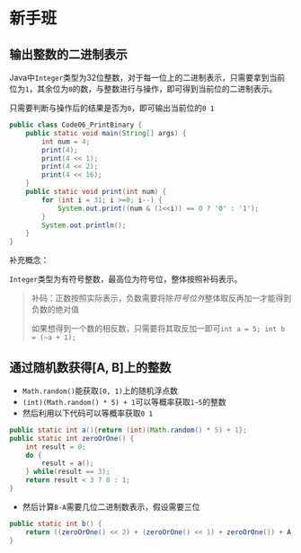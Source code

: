 # 新手班

## 输出整数的二进制表示

Java中`Integer`类型为32位整数，对于每一位上的二进制表示，只需要拿到当前位为`1`，其余位为`0`的数，与整数进行与操作，即可得到当前位的二进制表示。

只需要判断与操作后的结果是否为`0`，即可输出当前位的`0 1`

```java
public class Code06_PrintBinary {
    public static void main(String[] args) {
        int num = 4;
        print(4);
        print(4 << 1);
        print(4 << 2);
        print(4 << 16);
    }
    public static void print(int num) {
        for (int i = 31; i >=0; i--) {
            System.out.print((num & (1<<i)) == 0 ? '0' : '1');
        }
        System.out.println();
    }
}
```

补充概念：

`Integer`类型为有符号整数，最高位为符号位，整体按照补码表示。

> 补码：正数按照实际表示，负数需要将除*符号位外*整体取反再加一才能得到负数的绝对值
>
> 如果想得到一个数的相反数，只需要将其取反加一即可`int a = 5; int b = (~a + 1);`



## 通过随机数获得[A, B]上的整数

- `Math.random()`能获取`[0, 1)`上的随机浮点数
- `(int)(Math.random() * 5) + 1`可以等概率获取`1~5`的整数
- 然后利用以下代码可以等概率获取`0 1`

```java
public static int a(){return (int)(Math.random() * 5) + 1};
public static int zeroOrOne() {
	int result = 0;
    do {
        result = a();
    } while(result == 3);
    return result < 3 ? 0 : 1;
}
```

- 然后计算`B-A`需要几位二进制数表示，假设需要三位

```java
public static int b() {
    return ((zeroOrOne() << 2) + (zeroOrOne() << 1) + zeroOrOne()) + A;
}
```

